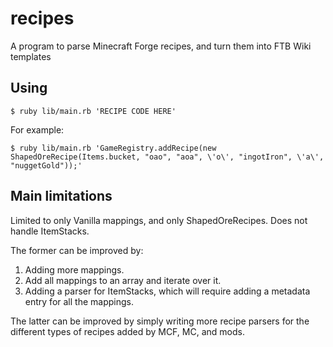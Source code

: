 # recipes
A program to parse Minecraft Forge recipes, and turn them into FTB Wiki templates

## Using
``` shell
$ ruby lib/main.rb 'RECIPE CODE HERE'
```

For example:

``` shell
$ ruby lib/main.rb 'GameRegistry.addRecipe(new ShapedOreRecipe(Items.bucket, "oao", "aoa", \'o\', "ingotIron", \'a\', "nuggetGold"));'
```

## Main limitations
Limited to only Vanilla mappings, and only ShapedOreRecipes. Does not handle ItemStacks.

The former can be improved by:
1. Adding more mappings.
2. Add all mappings to an array and iterate over it.
3. Adding a parser for ItemStacks, which will require adding a metadata entry for all the mappings.

The latter can be improved by simply writing more recipe parsers for the different types of recipes added by MCF, MC, and mods.
